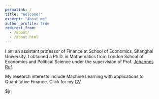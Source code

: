 ```yaml
---
permalink: /
title: "Welcome!"
excerpt: "About me"
author_profile: true
redirect_from: 
  - /about/
  - /about.html
---
```



I am an assistant professor of Finance at School of Economics, Shanghai University. I obtained a Ph.D. in Mathematics from London School of Economics and Political Science under the supervision of Prof. [Johannes Ruf](http://www.maths.lse.ac.uk/Personal/jruf/). 

My research interests include Machine Learning with applications to Quantitative Finance. Click for my [CV](https://weiguanwang.github.io/files/CV/cv.pdf).


$jr; 